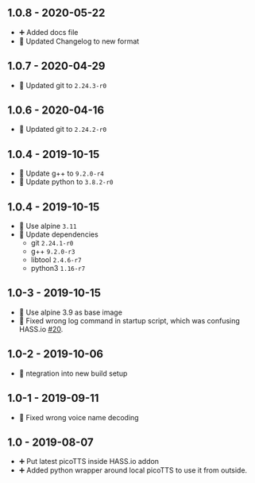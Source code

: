 ## 1.0.8 - 2020-05-22

* ➕ Added docs file
* 🔨 Updated Changelog to new format

## 1.0.7 - 2020-04-29

* 🔼 Updated git to `2.24.3-r0`


## 1.0.6 - 2020-04-16

* 🔼 Updated git to `2.24.2-r0`


## 1.0.4 - 2019-10-15

* 🔼 Update g++ to `9.2.0-r4`
* 🔼 Update python to `3.8.2-r0`


## 1.0.4 - 2019-10-15

* 🔼 Use alpine `3.11`
* 🔼 Update dependencies
  * git `2.24.1-r0`
  * g++ `9.2.0-r3`
  * libtool `2.4.6-r7`
  * python3 `1.16-r7`


## 1.0-3 - 2019-10-15

* 🔼 Use alpine 3.9 as base image
* 🐛 Fixed wrong log command in startup script, which was confusing HASS.io [#20](https://github.com/Poeschl/Hassio-Addons/issues/20).


## 1.0-2 - 2019-10-06

* 🔨 ntegration into new build setup


## 1.0-1 - 2019-09-11

* 🐛 Fixed wrong voice name decoding


## 1.0 - 2019-08-07

* ➕ Put latest picoTTS inside HASS.io addon
* ➕ Added python wrapper around local picoTTS to use it from outside.
